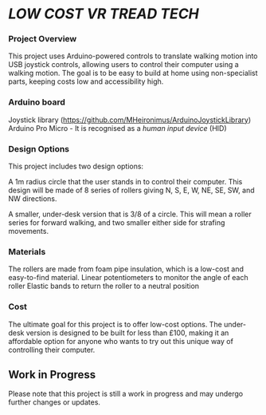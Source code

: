 # ***LOW COST VR TREAD TECH***

### **Project Overview**
This project uses Arduino-powered controls to translate walking motion into USB joystick controls, allowing users to control their computer using a walking motion. The goal is to be easy to build at home using non-specialist parts, keeping costs low and accessibility high.

### **Arduino board**
Joystick library (https://github.com/MHeironimus/ArduinoJoystickLibrary)
Arduino Pro Micro - It is recognised as a *human input device* (HID)


### **Design Options**
This project includes two design options:

A 1m radius circle that the user stands in to control their computer. This design will be made of 8 series of rollers giving N, S, E, W, NE, SE, SW, and NW directions.

A smaller, under-desk version that is 3/8 of a circle. This will mean a roller series for forward walking, and two smaller either side for strafing movements.


### **Materials**
The rollers are made from foam pipe insulation, which is a low-cost and easy-to-find material.
Linear potentiometers to monitor the angle of each roller
Elastic bands to return the roller to a neutral position

### **Cost**
The ultimate goal for this project is to offer low-cost options.
The under-desk version is designed to be built for less than £100, making it an affordable option for anyone who wants to try out this unique way of controlling their computer.

## **Work in Progress**
Please note that this project is still a work in progress and may undergo further changes or updates.
